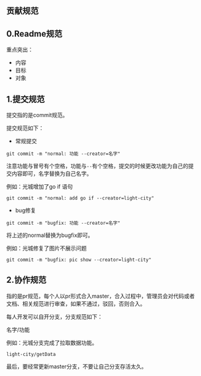 ## 贡献规范

## 0.Readme规范

重点突出：

- 内容
- 目标
- 对象

## 1.提交规范

提交指的是commit规范。

提交规范如下：

- 常规提交

```
git commit -m "normal: 功能 --creator=名字"
```

注意功能与冒号有个空格，功能与`--`有个空格，提交的时候更改功能为自己的提交内容即可，名字替换为自己名字。

例如：光城增加了go if 语句

```
git commit -m "normal: add go if --creator=light-city"
```

- bug修复

```
git commit -m "bugfix: 功能 --creator=名字"
```

将上述的normal替换为bugfix即可。

例如：光城修复了图片不展示问题

```
git commit -m "bugfix: pic show --creator=light-city"
```

## 2.协作规范

指的是pr规范，每个人以pr形式合入master，合入过程中，管理员会对代码或者文档、相关规范进行审查，如果不通过，驳回，否则合入。

每人开发可以自开分支，分支规范如下：

名字/功能

例如：光城分支完成了拉取数据功能。

```
light-city/getData
```

最后，要经常更新master分支，不要让自己分支存活太久。